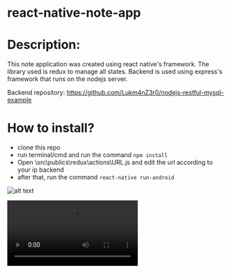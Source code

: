# react-native-note-app

# Description:
This note application was created using react native's framework. The library used is redux to manage all states. Backend is used using express's framework that runs on the nodejs server.

Backend repository: https://github.com/Lukm4nZ3r0/nodejs-restful-mysql-example

# How to install?
- clone this repo
- run terminal/cmd and run the command ``` npm install ```
- Open \src\publics\redux\actions\URL.js and edit the url according to your ip backend
- after that, run the command ``` react-native run-android ```

![alt text](https://github.com/Lukm4nZ3r0/react-native-note-app/blob/master/assets/demo/Screenshot_1562478773.png)

![This demo video](https://raw.githubusercontent.com/Lukm4nZ3r0/react-native-note-app/master/assets/demo/rn-note-app-demo.webm)
